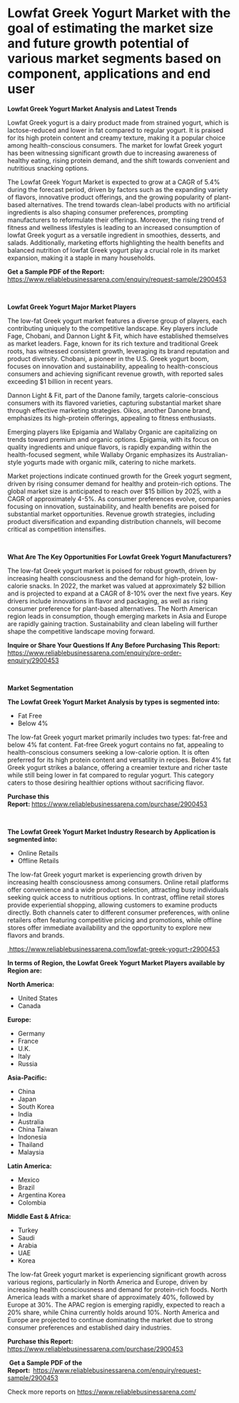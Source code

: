 <p><h1>Lowfat Greek Yogurt Market with the goal of estimating the market size and future growth potential of various market segments based on component, applications and end user</h1></p><p><strong>Lowfat Greek Yogurt Market Analysis and Latest Trends</strong></p>
<p><p>Lowfat Greek yogurt is a dairy product made from strained yogurt, which is lactose-reduced and lower in fat compared to regular yogurt. It is praised for its high protein content and creamy texture, making it a popular choice among health-conscious consumers. The market for lowfat Greek yogurt has been witnessing significant growth due to increasing awareness of healthy eating, rising protein demand, and the shift towards convenient and nutritious snacking options.</p><p>The Lowfat Greek Yogurt Market is expected to grow at a CAGR of 5.4% during the forecast period, driven by factors such as the expanding variety of flavors, innovative product offerings, and the growing popularity of plant-based alternatives. The trend towards clean-label products with no artificial ingredients is also shaping consumer preferences, prompting manufacturers to reformulate their offerings. Moreover, the rising trend of fitness and wellness lifestyles is leading to an increased consumption of lowfat Greek yogurt as a versatile ingredient in smoothies, desserts, and salads. Additionally, marketing efforts highlighting the health benefits and balanced nutrition of lowfat Greek yogurt play a crucial role in its market expansion, making it a staple in many households.</p></p>
<p><strong>Get a Sample PDF of the Report:&nbsp;</strong> <a href="https://www.reliablebusinessarena.com/enquiry/request-sample/2900453?utm_campaign=3461&utm_medium=2&utm_source=Github&utm_content=ia&utm_term=16032025&utm_id=lowfat-greek-yogurt">https://www.reliablebusinessarena.com/enquiry/request-sample/2900453</a></p>
<p>&nbsp;</p>
<p><strong>Lowfat Greek Yogurt Major Market Players</strong></p>
<p><p>The low-fat Greek yogurt market features a diverse group of players, each contributing uniquely to the competitive landscape. Key players include Fage, Chobani, and Dannon Light & Fit, which have established themselves as market leaders. Fage, known for its rich texture and traditional Greek roots, has witnessed consistent growth, leveraging its brand reputation and product diversity. Chobani, a pioneer in the U.S. Greek yogurt boom, focuses on innovation and sustainability, appealing to health-conscious consumers and achieving significant revenue growth, with reported sales exceeding $1 billion in recent years.</p><p>Dannon Light & Fit, part of the Danone family, targets calorie-conscious consumers with its flavored varieties, capturing substantial market share through effective marketing strategies. Oikos, another Danone brand, emphasizes its high-protein offerings, appealing to fitness enthusiasts.</p><p>Emerging players like Epigamia and Wallaby Organic are capitalizing on trends toward premium and organic options. Epigamia, with its focus on quality ingredients and unique flavors, is rapidly expanding within the health-focused segment, while Wallaby Organic emphasizes its Australian-style yogurts made with organic milk, catering to niche markets.</p><p>Market projections indicate continued growth for the Greek yogurt segment, driven by rising consumer demand for healthy and protein-rich options. The global market size is anticipated to reach over $15 billion by 2025, with a CAGR of approximately 4-5%. As consumer preferences evolve, companies focusing on innovation, sustainability, and health benefits are poised for substantial market opportunities. Revenue growth strategies, including product diversification and expanding distribution channels, will become critical as competition intensifies.</p></p>
<p>&nbsp;</p>
<p><strong>What Are The Key Opportunities For Lowfat Greek Yogurt Manufacturers?</strong></p>
<p><p>The low-fat Greek yogurt market is poised for robust growth, driven by increasing health consciousness and the demand for high-protein, low-calorie snacks. In 2022, the market was valued at approximately $2 billion and is projected to expand at a CAGR of 8-10% over the next five years. Key drivers include innovations in flavor and packaging, as well as rising consumer preference for plant-based alternatives. The North American region leads in consumption, though emerging markets in Asia and Europe are rapidly gaining traction. Sustainability and clean labeling will further shape the competitive landscape moving forward.</p></p>
<p><strong>Inquire or Share Your Questions If Any Before Purchasing This Report:</strong> <a href="https://www.reliablebusinessarena.com/enquiry/pre-order-enquiry/2900453?utm_campaign=3461&utm_medium=2&utm_source=Github&utm_content=ia&utm_term=16032025&utm_id=lowfat-greek-yogurt">https://www.reliablebusinessarena.com/enquiry/pre-order-enquiry/2900453</a></p>
<p>&nbsp;</p>
<p><strong>Market Segmentation</strong></p>
<p><strong>The Lowfat Greek Yogurt Market Analysis by types is segmented into:</strong></p>
<p><ul><li>Fat Free</li><li>Below 4%</li></ul></p>
<p><p>The low-fat Greek yogurt market primarily includes two types: fat-free and below 4% fat content. Fat-free Greek yogurt contains no fat, appealing to health-conscious consumers seeking a low-calorie option. It is often preferred for its high protein content and versatility in recipes. Below 4% fat Greek yogurt strikes a balance, offering a creamier texture and richer taste while still being lower in fat compared to regular yogurt. This category caters to those desiring healthier options without sacrificing flavor.</p></p>
<p><strong>Purchase this Report:&nbsp;</strong><a href="https://www.reliablebusinessarena.com/purchase/2900453?utm_campaign=3461&utm_medium=2&utm_source=Github&utm_content=ia&utm_term=16032025&utm_id=lowfat-greek-yogurt">https://www.reliablebusinessarena.com/purchase/2900453</a></p>
<p>&nbsp;</p>
<p><strong>The Lowfat Greek Yogurt Market Industry Research by Application is segmented into:</strong></p>
<p><ul><li>Online Retails</li><li>Offline Retails</li></ul></p>
<p><p>The low-fat Greek yogurt market is experiencing growth driven by increasing health consciousness among consumers. Online retail platforms offer convenience and a wide product selection, attracting busy individuals seeking quick access to nutritious options. In contrast, offline retail stores provide experiential shopping, allowing customers to examine products directly. Both channels cater to different consumer preferences, with online retailers often featuring competitive pricing and promotions, while offline stores offer immediate availability and the opportunity to explore new flavors and brands.</p></p>
<p><a href="https://www.reliablebusinessarena.com/lowfat-greek-yogurt-r2900453?utm_campaign=3461&utm_medium=2&utm_source=Github&utm_content=ia&utm_term=16032025&utm_id=lowfat-greek-yogurt">&nbsp;https://www.reliablebusinessarena.com/lowfat-greek-yogurt-r2900453</a></p>
<p><strong>In terms of Region, the Lowfat Greek Yogurt Market Players available by Region are:</strong></p>
<p>
    <p> <strong> North America: </strong>
        <ul>
            <li>United States</li>
            <li>Canada</li>
        </ul>
        </p> 
    <p> <strong> Europe: </strong>
        <ul>
            <li>Germany</li>
            <li>France</li>
            <li>U.K.</li>
            <li>Italy</li>
            <li>Russia</li>
        </ul>
        </p> 
    <p> <strong> Asia-Pacific: </strong>
        <ul>
            <li>China</li>
            <li>Japan</li>
            <li>South Korea</li>
            <li>India</li>
            <li>Australia</li>
            <li>China Taiwan</li>
            <li>Indonesia</li>
            <li>Thailand</li>
            <li>Malaysia</li>
        </ul>
        </p> 
    <p> <strong> Latin America: </strong>
        <ul>
            <li>Mexico</li>
            <li>Brazil</li>
            <li>Argentina Korea</li>
            <li>Colombia</li>
        </ul>
        </p> 
    <p> <strong> Middle East & Africa: </strong>
        <ul>
            <li>Turkey</li>
            <li>Saudi</li>
            <li>Arabia</li>
            <li>UAE</li>
            <li>Korea</li>
        </ul>
    </p>
    </p>
<p><p>The low-fat Greek yogurt market is experiencing significant growth across various regions, particularly in North America and Europe, driven by increasing health consciousness and demand for protein-rich foods. North America leads with a market share of approximately 40%, followed by Europe at 30%. The APAC region is emerging rapidly, expected to reach a 20% share, while China currently holds around 10%. North America and Europe are projected to continue dominating the market due to strong consumer preferences and established dairy industries.</p></p>
<p><strong>Purchase this Report: </strong><a href="https://www.reliablebusinessarena.com/purchase/2900453?utm_campaign=3461&utm_medium=2&utm_source=Github&utm_content=ia&utm_term=16032025&utm_id=lowfat-greek-yogurt">https://www.reliablebusinessarena.com/purchase/2900453</a></p>
<p>&nbsp;<strong>Get a Sample PDF of the Report:&nbsp;&nbsp;</strong><a href="https://www.reliablebusinessarena.com/enquiry/request-sample/2900453?utm_campaign=3461&utm_medium=2&utm_source=Github&utm_content=ia&utm_term=16032025&utm_id=lowfat-greek-yogurt">https://www.reliablebusinessarena.com/enquiry/request-sample/2900453</a></p>
<p><strong></strong></p>
<p>Check more reports on <a href="https://www.reliablebusinessarena.com/?utm_campaign=3461&utm_medium=2&utm_source=Github&utm_content=ia&utm_term=16032025&utm_id=lowfat-greek-yogurt">https://www.reliablebusinessarena.com/</a></p>
